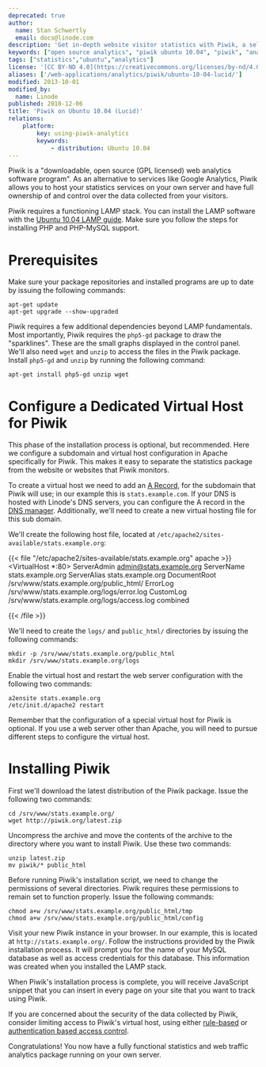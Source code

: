 ```yaml
---
deprecated: true
author:
  name: Stan Schwertly
  email: docs@linode.com
description: 'Get in-depth website visitor statistics with Piwik, a self-hosted, open source analytics solution on Ubuntu 10.04 (Lucid).'
keywords: ["open source analytics", "piwik ubuntu 10.04", "piwik", "analytics", "ubuntu", "tracking", "statistics"]
tags: ["statistics","ubuntu","analytics"]
license: '[CC BY-ND 4.0](https://creativecommons.org/licenses/by-nd/4.0)'
aliases: ['/web-applications/analytics/piwik/ubuntu-10-04-lucid/']
modified: 2013-10-01
modified_by:
  name: Linode
published: 2010-12-06
title: 'Piwik on Ubuntu 10.04 (Lucid)'
relations:
    platform:
        key: using-piwik-analytics
        keywords:
            - distribution: Ubuntu 10.04
---
```




Piwik is a "downloadable, open source (GPL licensed) web analytics software program". As an alternative to services like Google Analytics, Piwik allows you to host your statistics services on your own server and have full ownership of and control over the data collected from your visitors.

Piwik requires a functioning LAMP stack. You can install the LAMP software with the [Ubuntu 10.04 LAMP guide](/docs/websites/apache/apache-2-web-server-on-ubuntu-10-04-lts-lucid/). Make sure you follow the steps for installing PHP and PHP-MySQL support.

# Prerequisites

Make sure your package repositories and installed programs are up to date by issuing the following commands:

    apt-get update
    apt-get upgrade --show-upgraded

Piwik requires a few additional dependencies beyond LAMP fundamentals. Most importantly, Piwik requires the `php5-gd` package to draw the "sparklines". These are the small graphs displayed in the control panel. We'll also need `wget` and `unzip` to access the files in the Piwik package. Install `php5-gd` and `unzip` by running the following command:

    apt-get install php5-gd unzip wget

# Configure a Dedicated Virtual Host for Piwik

This phase of the installation process is optional, but recommended. Here we configure a subdomain and virtual host configuration in Apache specifically for Piwik. This makes it easy to separate the statistics package from the website or websites that Piwik monitors.

To create a virtual host we need to add an [A Record](/docs/networking/dns/dns-records-an-introduction/#a-and-aaaa), for the subdomain that Piwik will use; in our example this is `stats.example.com`. If your DNS is hosted with Linode's DNS servers, you can configure the A record in the [DNS manager](/docs/dns-guides/configuring-dns-with-the-linode-manager). Additionally, we'll need to create a new virtual hosting file for this sub domain.

We'll create the following host file, located at `/etc/apache2/sites-available/stats.example.org`:

{{< file "/etc/apache2/sites-available/stats.example.org" apache >}}
<VirtualHost *:80>
    ServerAdmin admin@stats.example.org
    ServerName stats.example.org
    ServerAlias stats.example.org
    DocumentRoot /srv/www/stats.example.org/public_html/
    ErrorLog /srv/www/stats.example.org/logs/error.log
    CustomLog /srv/www/stats.example.org/logs/access.log combined
</VirtualHost>

{{< /file >}}


We'll need to create the `logs/` and `public_html/` directories by issuing the following commands:

    mkdir -p /srv/www/stats.example.org/public_html
    mkdir /srv/www/stats.example.org/logs

Enable the virtual host and restart the web server configuration with the following two commands:

    a2ensite stats.example.org
    /etc/init.d/apache2 restart

Remember that the configuration of a special virtual host for Piwik is optional. If you use a web server other than Apache, you will need to pursue different steps to configure the virtual host.

# Installing Piwik

First we'll download the latest distribution of the Piwik package. Issue the following two commands:

    cd /srv/www/stats.example.org/
    wget http://piwik.org/latest.zip

Uncompress the archive and move the contents of the archive to the directory where you want to install Piwik. Use these two commands:

    unzip latest.zip
    mv piwik/* public_html

Before running Piwik's installation script, we need to change the permissions of several directories. Piwik requires these permissions to remain set to function properly. Issue the following commands:

    chmod a+w /srv/www/stats.example.org/public_html/tmp
    chmod a+w /srv/www/stats.example.org/public_html/config

Visit your new Piwik instance in your browser. In our example, this is located at `http://stats.example.org/`. Follow the instructions provided by the Piwik installation process. It will prompt you for the name of your MySQL database as well as access credentials for this database. This information was created when you installed the LAMP stack.

When Piwik's installation process is complete, you will receive JavaScript snippet that you can insert in every page on your site that you want to track using Piwik.

If you are concerned about the security of the data collected by Piwik, consider limiting access to Piwik's virtual host, using either [rule-based](/docs/web-servers/apache/configuration/rule-based-access-control) or [authentication based access control](/docs/web-servers/apache/configuration/http-authentication).

Congratulations! You now have a fully functional statistics and web traffic analytics package running on your own server.



